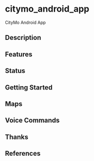 # citymo_android_app
CityMo Android App
## Description


## Features


## Status

## Getting Started


## Maps



## Voice Commands


## Thanks


## References